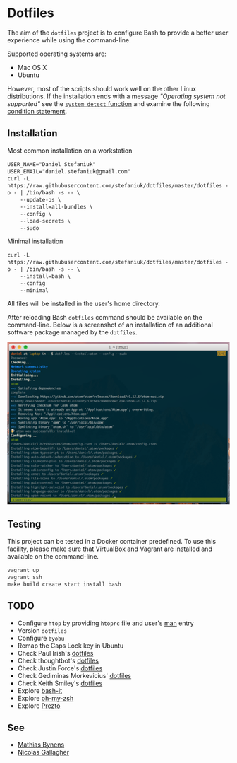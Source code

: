 Dotfiles
========

The aim of the `dotfiles` project is to configure Bash to provide a better user experience while using the command-line.

Supported operating systems are:

* Mac OS X
* Ubuntu

However, most of the scripts should work well on the other Linux distributions. If the installation ends with a message _"Operating system not supported"_ see the [`system_detect` function](https://github.com/stefaniuk/dotfiles/blob/master/lib/resources/bash/.bash_system#L3) and examine the following [condition statement](https://github.com/stefaniuk/dotfiles/blob/master/dotfiles#L134-L142).

Installation
------------

Most common installation on a workstation

    USER_NAME="Daniel Stefaniuk"
    USER_EMAIL="daniel.stefaniuk@gmail.com"
    curl -L https://raw.githubusercontent.com/stefaniuk/dotfiles/master/dotfiles -o - | /bin/bash -s -- \
        --update-os \
        --install=all-bundles \
        --config \
        --load-secrets \
        --sudo

Minimal installation

    curl -L https://raw.githubusercontent.com/stefaniuk/dotfiles/master/dotfiles -o - | /bin/bash -s -- \
        --install=bash \
        --config
        --minimal

All files will be installed in the user's home directory.

After reloading Bash `dotfiles` command should be available on the command-line. Below is a screenshot of an installation of an additional software package managed by the `dotfiles`.

![dotfiles](lib/resources/dotfiles/dotfiles.png)

Testing
-------

This project can be tested in a Docker container predefined. To use this facility, please make sure that VirtualBox and Vagrant are installed and available on the command-line.

    vagrant up
    vagrant ssh
    make build create start install bash

TODO
----

 * Configure `htop` by providing `htoprc` file and user's [man](http://www.thegeekstuff.com/2011/09/linux-htop-examples) entry
 * Version `dotfiles`
 * Configure `byobu`
 * Remap the Caps Lock key in Ubuntu
 * Check Paul Irish's [dotfiles](https://github.com/paulirish/dotfiles)
 * Check thoughtbot's [dotfiles](https://github.com/thoughtbot/dotfiles)
 * Check Justin Force's [dotfiles](https://github.com/justinforce/dotfiles)
 * Check Gediminas Morkevicius' [dotfiles](https://github.com/l3pp4rd/dotfiles)
 * Check Keith Smiley's [dotfiles](https://github.com/keith/dotfiles)
 * Explore [bash-it](https://github.com/revans/bash-it)
 * Explore [oh-my-zsh](https://github.com/robbyrussell/oh-my-zsh)
 * Explore [Prezto](https://github.com/sorin-ionescu/prezto)

See
---

 * [Mathias Bynens](https://github.com/mathiasbynens/dotfiles)
 * [Nicolas Gallagher](https://github.com/necolas/dotfiles)
